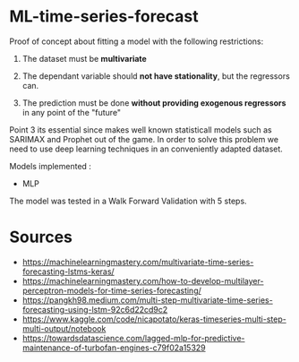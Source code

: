 # ML-time-series-forecast

Proof of concept about fitting a model with the following restrictions: 

1. The dataset must be **multivariate**

2. The dependant variable should **not have stationality**, but the regressors can.
3. The prediction must be done **without providing exogenous regressors** in any point of the "future"

Point 3 its essential since makes well known statisticall models such as SARIMAX and Prophet out of the game. In order to solve this problem we need to use deep learning techniques in an conveniently adapted dataset.

Models implemented : 
- MLP 

The model was tested in a Walk Forward Validation with 5 steps.

# Sources 
- https://machinelearningmastery.com/multivariate-time-series-forecasting-lstms-keras/
- https://machinelearningmastery.com/how-to-develop-multilayer-perceptron-models-for-time-series-forecasting/
- https://pangkh98.medium.com/multi-step-multivariate-time-series-forecasting-using-lstm-92c6d22cd9c2
- https://www.kaggle.com/code/nicapotato/keras-timeseries-multi-step-multi-output/notebook
- https://towardsdatascience.com/lagged-mlp-for-predictive-maintenance-of-turbofan-engines-c79f02a15329
